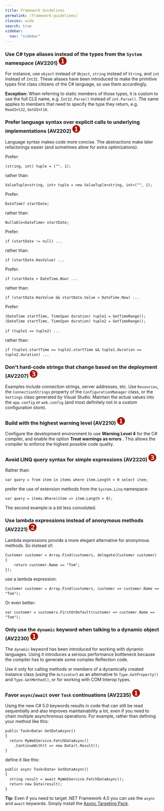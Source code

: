 ```yaml
---
title: Framework Guidelines
permalink: /framework-guidelines/
classes: wide
search: true
sidebar:
  nav: "sidebar"
---
```


### <a name="av2201"></a> Use C# type aliases instead of the types from the `System` namespace (AV2201) ![](/assets/images/1.png)
For instance, use `object` instead of `Object`, `string` instead of `String`, and `int` instead of `Int32`. These aliases have been introduced to make the primitive types first class citizens of the C# language, so use them accordingly.

**Exception:** When referring to static members of those types, it is custom to use the full CLS name, e.g. `Int32.Parse()` instead of `int.Parse()`. The same applies to members that need to specify the type they return, e.g. `ReadInt32`, `GetUInt16`. 

### <a name="av2202"></a> Prefer language syntax over explicit calls to underlying implementations (AV2202) ![](/assets/images/1.png)
Language syntax makes code more concise. The abstractions make later refactorings easier (and sometimes allow for extra optimizations).

Prefer:

	(string, int) tuple = ("", 1);

rather than:

	ValueTuple<string, int> tuple = new ValueTuple<string, int>("", 1);

Prefer:

	DateTime? startDate;

rather than:

	Nullable<DateTime> startDate;

Prefer:

	if (startDate != null) ...

rather than:

	if (startDate.HasValue) ...

Prefer:

	if (startDate > DateTime.Now) ...

rather than:

	if (startDate.HasValue && startDate.Value > DateTime.Now) ...

Prefer:

	(DateTime startTime, TimeSpan duration) tuple1 = GetTimeRange();
	(DateTime startTime, TimeSpan duration) tuple2 = GetTimeRange();

	if (tuple1 == tuple2) ...

rather than:

	if (tuple1.startTime == tuple2.startTime && tuple1.duration == tuple2.duration) ...

### <a name="av2207"></a> Don't hard-code strings that change based on the deployment (AV2207) ![](/assets/images/3.png)
Examples include connection strings, server addresses, etc. Use `Resources`, the `ConnectionStrings` property of the `ConfigurationManager` class, or the `Settings` class generated by Visual Studio. Maintain the actual values into the `app.config` or `web.config` (and most definitely not in a custom configuration store).

### <a name="av2210"></a> Build with the highest warning level (AV2210) ![](/assets/images/1.png)
Configure the development environment to use **Warning Level 4** for the C# compiler, and enable the option **Treat warnings as errors** . This allows the compiler to enforce the highest possible code quality.

### <a name="av2220"></a> Avoid LINQ query syntax for simple expressions (AV2220) ![](/assets/images/3.png)
Rather than:

	var query = from item in items where item.Length > 0 select item;

prefer the use of extension methods from the `System.Linq` namespace:

	var query = items.Where(item => item.Length > 0);

The second example is a bit less convoluted.

### <a name="av2221"></a> Use lambda expressions instead of anonymous methods (AV2221) ![](/assets/images/2.png)

Lambda expressions provide a more elegant alternative for anonymous methods. So instead of:

	Customer customer = Array.Find(customers, delegate(Customer customer)
	{
		return customer.Name == "Tom";
	});

use a lambda expression:

	Customer customer = Array.Find(customers, customer => customer.Name == "Tom");

Or even better:

	var customer = customers.FirstOrDefault(customer => customer.Name == "Tom");

### <a name="av2230"></a> Only use the `dynamic` keyword when talking to a dynamic object (AV2230) ![](/assets/images/1.png)
The `dynamic` keyword has been introduced for working with dynamic languages. Using it introduces a serious performance bottleneck because the compiler has to generate some complex Reflection code.

Use it only for calling methods or members of a dynamically created instance class (using the `Activator`) as an alternative to `Type.GetProperty()` and `Type.GetMethod()`, or for working with COM Interop types.

### <a name="av2235"></a> Favor `async`/`await` over `Task` continuations (AV2235) ![](/assets/images/1.png)
Using the new C# 5.0 keywords results in code that can still be read sequentially and also improves maintainability a lot, even if you need to chain multiple asynchronous operations. For example, rather than defining your method like this:

	public Task<Data> GetDataAsync()
	{
	  return MyWebService.FetchDataAsync()
	    .ContinueWith(t => new Data(t.Result));
	}

define it like this:

	public async Task<Data> GetDataAsync()
	{
	  string result = await MyWebService.FetchDataAsync();
	  return new Data(result);
	}

**Tip:** Even if you need to target .NET Framework 4.0 you can use the `async` and `await` keywords. Simply install the [Async Targeting Pack](http://www.microsoft.com/en-us/download/details.aspx?id=29576).
